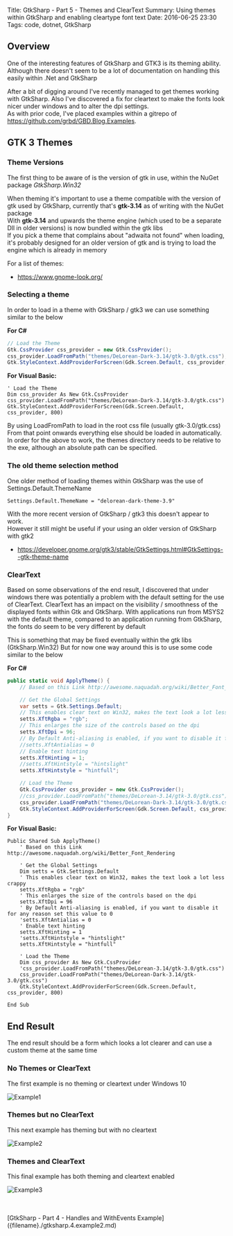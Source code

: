 Title: GtkSharp - Part 5 - Themes and ClearText
Summary: Using themes within GtkSharp and enabling cleartype font text
Date: 2016-06-25 23:30
Tags: code, dotnet, GtkSharp

## Overview

One of the interesting features of GtkSharp and GTK3 is its theming ability.
Although there doesn't seem to be a lot of documentation on handling this easily within .Net and GtkSharp

After a bit of digging around I've recently managed to get themes working with GtkSharp.
Also I've discovered a fix for cleartext to make the fonts look nicer under windows and to alter the dpi settings. <br>
As with prior code, I've placed examples within a gitrepo of <https://github.com/grbd/GBD.Blog.Examples>.

## GTK 3 Themes

### Theme Versions

The first thing to be aware of is the version of gtk in use, within the NuGet package *GtkSharp.Win32*

When theming it's important to use a theme compatible with the version of gtk used by GtkSharp, currently that's **gtk-3.14** as of writing with the NuGet package <br>
With **gtk-3.14** and upwards the theme engine (which used to be a separate Dll in older versions) is now bundled within the gtk libs <br>
If you pick a theme that complains about "adwaita not found" when loading, it's probably designed for an older version of gtk and is trying to load the engine which is already in memory

For a list of themes:

  * <https://www.gnome-look.org/>


### Selecting a theme

In order to load in a theme with GtkSharp / gtk3 we can use something similar to the below

**For C#**

``` csharp
// Load the Theme
Gtk.CssProvider css_provider = new Gtk.CssProvider();
css_provider.LoadFromPath("themes/DeLorean-Dark-3.14/gtk-3.0/gtk.css");
Gtk.StyleContext.AddProviderForScreen(Gdk.Screen.Default, css_provider, 800);
```

**For Visual Basic:**

``` vbnet
' Load the Theme
Dim css_provider As New Gtk.CssProvider
css_provider.LoadFromPath("themes/DeLorean-Dark-3.14/gtk-3.0/gtk.css")
Gtk.StyleContext.AddProviderForScreen(Gdk.Screen.Default, css_provider, 800)
```

By using LoadFromPath to load in the root css file (usually gtk-3.0/gtk.css) <br>
From that point onwards everything else should be loaded in automatically. <br>
In order for the above to work, the themes directory needs to be relative to the exe, although an absolute path can be specified.


### The old theme selection method

One older method of loading themes within GtkSharp was the use of Settings.Default.ThemeName

``` vbnet
Settings.Default.ThemeName = "delorean-dark-theme-3.9"
```

With the more recent version of GtkSharp / gtk3 this doesn't appear to work. <br>
However it still might be useful if your using an older version of GtkSharp with gtk2

  * <https://developer.gnome.org/gtk3/stable/GtkSettings.html#GtkSettings--gtk-theme-name>


### ClearText

Based on some observations of the end result, I discovered that under windows there was potentially a problem with the default setting for the use of ClearText.
ClearText has an impact on the visibility / smoothness of the displayed fonts within Gtk and GtkSharp.
With applications run from MSYS2 with the default theme, compared to an application running from GtkSharp, the fonts do seem to be very different by default

This is something that may be fixed eventually within the gtk libs (GtkSharp.Win32)
But for now one way around this is to use some code similar to the below

**For C#**

``` csharp
public static void ApplyTheme() {
    // Based on this Link http://awesome.naquadah.org/wiki/Better_Font_Rendering

    // Get the Global Settings
    var setts = Gtk.Settings.Default;
    // This enables clear text on Win32, makes the text look a lot less crappy
    setts.XftRgba = "rgb";
    // This enlarges the size of the controls based on the dpi
    setts.XftDpi = 96;
    // By Default Anti-aliasing is enabled, if you want to disable it for any reason set this value to 0
    //setts.XftAntialias = 0
    // Enable text hinting
    setts.XftHinting = 1;
    //setts.XftHintstyle = "hintslight"
    setts.XftHintstyle = "hintfull";

    // Load the Theme
    Gtk.CssProvider css_provider = new Gtk.CssProvider();
    //css_provider.LoadFromPath("themes/DeLorean-3.14/gtk-3.0/gtk.css")
    css_provider.LoadFromPath("themes/DeLorean-Dark-3.14/gtk-3.0/gtk.css");
    Gtk.StyleContext.AddProviderForScreen(Gdk.Screen.Default, css_provider, 800);
}
```

**For Visual Basic:**

``` vbnet
Public Shared Sub ApplyTheme()
    ' Based on this Link http://awesome.naquadah.org/wiki/Better_Font_Rendering

    ' Get the Global Settings
    Dim setts = Gtk.Settings.Default
    ' This enables clear text on Win32, makes the text look a lot less crappy
    setts.XftRgba = "rgb"
    ' This enlarges the size of the controls based on the dpi
    setts.XftDpi = 96
    ' By Default Anti-aliasing is enabled, if you want to disable it for any reason set this value to 0
    'setts.XftAntialias = 0
    ' Enable text hinting
    setts.XftHinting = 1
    'setts.XftHintstyle = "hintslight"
    setts.XftHintstyle = "hintfull"

    ' Load the Theme
    Dim css_provider As New Gtk.CssProvider
    'css_provider.LoadFromPath("themes/DeLorean-3.14/gtk-3.0/gtk.css")
    css_provider.LoadFromPath("themes/DeLorean-Dark-3.14/gtk-3.0/gtk.css")
    Gtk.StyleContext.AddProviderForScreen(Gdk.Screen.Default, css_provider, 800)

End Sub
```

## End Result

The end result should be a form which looks a lot clearer and can use a custom theme at the same time

### No Themes or ClearText

The first example is no theming or cleartext under Windows 10

![Example1]({filename}/static/code/gtksharp.5.theming/Example1.png)

### Themes but no ClearText

This next example has theming but with no cleartext

![Example2]({filename}/static/code/gtksharp.5.theming/Example2.png)

### Themes and ClearText

This final example has both theming and cleartext enabled

![Example3]({filename}/static/code/gtksharp.5.theming/Example3.png)

<br>
<br>
[GtkSharp - Part 4 - Handles and WithEvents Example]({filename}./gtksharp.4.example2.md)

